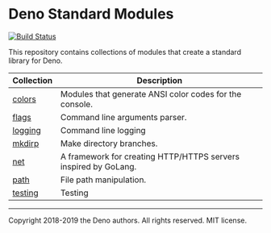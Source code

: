 # Deno Standard Modules

[![Build Status](https://dev.azure.com/denoland/deno_std/_apis/build/status/denoland.deno_std?branchName=master)](https://dev.azure.com/denoland/deno_std/_build/latest?definitionId=2?branchName=master)

This repository contains collections of modules that create a standard library
for Deno.

| Collection            | Description                                                     |
| --------------------- | --------------------------------------------------------------- |
| [colors](./colors/)   | Modules that generate ANSI color codes for the console.         |
| [flags](./flags/)     | Command line arguments parser.                                  |
| [logging](./logging/) | Command line logging                                            |
| [mkdirp](./mkdirp/)   | Make directory branches.                                        |
| [net](./net/)         | A framework for creating HTTP/HTTPS servers inspired by GoLang. |
| [path](./path/)       | File path manipulation.                                         |
| [testing](./testing/) | Testing                                                         |

---

Copyright 2018-2019 the Deno authors. All rights reserved. MIT license.

